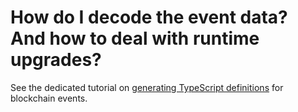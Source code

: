 # How do I decode the event data? And how to deal with runtime upgrades?

See the dedicated tutorial on [generating TypeScript definitions](../develop-a-squid/substrate-support/generate-typescript-definitions.md) for blockchain events.
